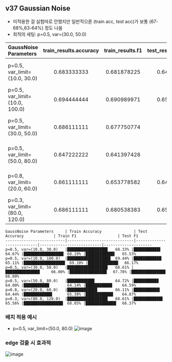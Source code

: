 ## v37 Gaussian Noise

- 미적용한 걸 실험따로 안했지만 일반적으론 (train acc, test acc)가 보통 (67-68%,63-64%) 정도 나옴
- 최적의 세팅: p=0.5, var=(30.0, 50.0)

| GaussNoise Parameters | train_results.accuracy | train_results.f1 | test_results.accuracy | test_results.f1 | Other Augmentations |
|:----------------------|:----------------------:|:----------------:|:---------------------:|:---------------:|:--------------------|
| p=0.5, var_limit=(10.0, 30.0) | 0.683333333 | 0.681878225 | 0.646666667 | 0.655314051 | Resize(p=1.0, height=256, width=256, interpolation=1) |
| p=0.5, var_limit=(10.0, 100.0) | 0.694444444 | 0.690989971 | 0.651111111 | 0.66173726 | Resize(p=1.0, height=256, width=256, interpolation=1) |
| p=0.5, var_limit=(30.0, 50.0) | 0.686111111 | 0.677750774 | 0.66 | 0.66799589 | Resize(p=1.0, height=256, width=256, interpolation=1) |
| p=0.5, var_limit=(50.0, 80.0) | 0.647222222 | 0.641397428 | 0.64 | 0.645932098 | Resize(p=1.0, height=256, width=256, interpolation=1) |
| p=0.8, var_limit=(20.0, 60.0) | 0.661111111 | 0.653778582 | 0.644444444 | 0.648738802 | Resize(p=1.0, height=256, width=256, interpolation=1) |
| p=0.3, var_limit=(80.0, 120.0) | 0.686111111 | 0.680538383 | 0.655555556 | 0.663676527 | Resize(p=1.0, height=256, width=256, interpolation=1) |


```
GaussNoise Parameters     | Train Accuracy              | Test Accuracy             | Train F1                  | Test F1
--------------------------|-----------------------------|---------------------------|---------------------------|---------------------
p=0.5, var=(10.0, 30.0)   |█████████████████▋   68.33% |███████████▋       64.67% |█████████████████▍ 68.19% |████████████▋   65.53%
p=0.5, var=(10.0, 100.0)  |██████████████████▉  69.44% |████████████▏      65.11% |██████████████████  69.10% |█████████████▎  66.17%
p=0.5, var=(30.0, 50.0)   |█████████████████▋   68.61% |███████████████     66.00% |████████████████▎  67.78% |██████████████▉  66.80%
p=0.5, var=(50.0, 80.0)   |███████████▉         64.72% |██████████▉        64.00% |███████████▏       64.14% |███████████▋    64.59%
p=0.8, var=(20.0, 60.0)   |█████████████▏       66.11% |███████████▍       64.44% |████████████▍      65.38% |████████████    64.87%
p=0.3, var=(80.0, 120.0)  |█████████████████▋   68.61% |████████████▋      65.56% |█████████████████▏ 68.05% |█████████████▍  66.37%
```
### 배치 적용 예시
- p=0.5, var_limit=(50.0, 80.0)
![image](https://github.com/user-attachments/assets/60c55a82-ab25-4d25-9511-af9abe60330f)

### edge 검출 시 효과적
![image](https://github.com/user-attachments/assets/a03beb6f-0423-41e7-86a4-22f5aa20038f)
